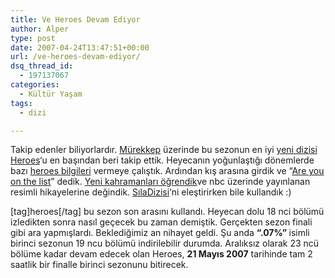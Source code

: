```yaml
---
title: Ve Heroes Devam Ediyor
author: Alper
type: post
date: 2007-04-24T13:47:51+00:00
url: /ve-heroes-devam-ediyor/
dsq_thread_id:
  - 197137067
categories:
  - Kültür Yaşam
tags:
  - dizi

---
```

<p style="text-align: center">
  <p>
    Takip edenler biliyorlardır. <a href="https://www.murekkep.org/">Mürekkep</a> üzerinde bu sezonun en iyi <a href="https://www.murekkep.org/yeni-dizi-heroes-35">yeni dizisi Heroes</a>&#8216;u en başından beri takip ettik. Heyecanın yoğunlaştığı dönemlerde bazı <a href="https://www.murekkep.org/heroes-bazi-bilgiler-65">heroes bilgileri</a> vermeye çalıştık. Ardından kış arasına girdik ve &#8220;<a href="https://www.murekkep.org/heroes-are-you-on-the-list-113">Are you on the list</a>&#8221; dedik. <a href="https://www.murekkep.org/heroes-hana-kablosuz-hero-138">Yeni kahramanları öğrendik</a>ve nbc üzerinde yayınlanan resimli hikayelerine değindik. <a href="https://www.murekkep.org/sila-ve-turk-dizileri-95">SılaDizisi</a>&#8216;ni eleştirirken bile kullandık :)
  </p>
  
  <p>
    [tag]heroes[/tag] bu sezon son arasını kullandı. Heyecan dolu 18 nci bölümü izledikten sonra nasıl geçecek bu zaman demiştik. Gerçekten sezon finali gibi ara yapmışlardı. Beklediğimiz an nihayet geldi. Şu anda <strong>&#8220;.07%&#8221; </strong>isimli birinci sezonun 19 ncu bölümü indirilebilir durumda. Aralıksız olarak 23 ncü bölüme kadar devam edecek olan Heroes, <strong>21 Mayıs 2007</strong> tarihinde tam 2 saatlik bir finalle birinci sezonunu bitirecek.
  </p>